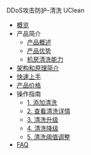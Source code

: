 <div class="sidebar_title"> DDoS攻击防护-清洗 UClean</div>

* [概览](/clean/README)
* 产品简介
    * [产品概述](/clean/concepts/overview) 
    * [产品优势](/clean/concepts/advantage)
    * [机房清洗能力](/clean/concepts/protect)
* [架构和原理简介](/clean/architecture)
* [快速上手](/clean/common) 
* [产品价格](/clean/price)
* 操作指南
    * [1. 添加清洗](/clean/opintro/add)
    * [2. 查看清洗详情](/clean/opintro/details)
    * [3. 清洗升级](/clean/opintro/upgrade)
    * [4. 清洗降级](/clean/opintro/degrade)
    * [5. 清洗阈值调整](/clean/opintro/update)
* [FAQ](/clean/faq)

   
    
   
   
    
        